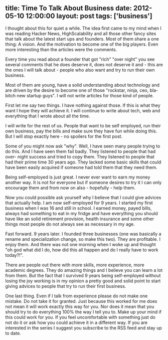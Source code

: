 title: Time To Talk About Business
date: 2012-05-10 12:00:00
layout: post
tags: ['business']
---
I thought about this for quiet a while. The idea first came to my mind when I
was reading Hacker News, HighScalability and all those other fancy sites that
talk about the latest start ups and founders. Most of them share a one thing:
A vision. And the motivation to become one of the big players. Even more
interesting than the articles were the comments.
<!--MORE-->

Every time you read about a founder that got "rich" "over night" you see
several comments that he does deserve it, does not deserve it and - this are
the ones I will talk about - people who also want and try to run their own 
business.

Most of them are young, have a solid understanding about technology and are
driven by the desire to become one of those "rockstar, ninja, ceo, bla-bitch
new startup guys". I will not write articles for those kind of people.

First let me say two things. I have nothing against those. If this is 
what they want I hope they will achieve it. I will continue to write about
tech, web and everything that I wrote about all the time.

I will write for the rest of us. People that want to be self employed, run
their own business, pay the bills and make sure they have fun while doing
this. But I will stop exactly here - no spoilers for the first post.

Some of you might now ask "why". Well, I have seen many people trying to do
this. And I have seen them fail badly. They listened to people that had over-
night success and tried to copy them. They listened to people that had their
prime time 30 years ago. They lacked some basic skills that could have been
easily acquired if someone had told them that they need them.

Being self-employed is just great. I never ever want to earn my money
another way. It is not for everyone but if someone desires to try it I can
only encourage them and from now on also - hopefully - help them.

Now you could possible ask yourself why I believe that I could give advices
that actually help. I am now self-employed for 9 years. I started my first
business when I was 16 and still in school. I earned money, payed bills,
always had something to eat in my fridge and have everything
you should have like an solid retirement provision, health insurance and
some other things most people do not always see as necessary in my age. 

Fast forward. 9 years later. I founded three businesses (one was basically
a rename and specialization change, so make this two). They are profitable.
I enjoy them. And there was not one morning when I woke up and thought "oh
god what did I do, how did this all happen and do I really have to work
today?!".

There are people out there with more skills, more experience, more
academic degrees. They do amazing things and I believe you can learn a lot
from them. But the fact that I survived 9 years being self-employed without
losing the joy working is in my opinion a pretty good and solid point to
start giving advices to people that try to run their first business.

One last thing. Even if I talk from experience please do not make one
mistake. Do not take it for granted. Just because this worked for me does
not mean it will work exactly this way for you. Nor does it mean that you
should try to do everything 100% the way I tell you to. Make up your mind
if this could work for you. If you feel uncomfortable with something just
do not do it or ask how you could achieve it in a different way. If you 
are interested in the series I suggest you subscribe to the RSS feed and
stay up to date.